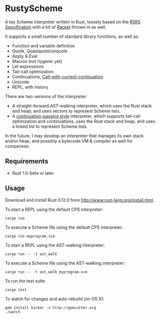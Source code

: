 RustyScheme
===========

A toy Scheme interpreter written in Rust, loosely based on the [R5RS Specification](http://www.schemers.org/Documents/Standards/R5RS/HTML/) with a bit of [Racket](http://docs.racket-lang.org/reference/index.html) thrown in as well.

It supports a small number of standard library functions, as well as:

* Function and variable definition
* Quote, Quasiquote/unquote
* Apply & Eval
* Macros (not hygenic yet)
* Let expressions
* Tail-call optimization
* Continuations, [Call-with-current-continuation](http://en.wikipedia.org/wiki/Call-with-current-continuation)
* Unicode
* REPL, with history

There are two versions of the interpreter:

* A straight-forward AST-walking interpreter, which uses the Rust stack and heap, and uses vectors to represent Scheme lists.
* A [continuation-passing style](http://en.wikipedia.org/wiki/Continuation-passing_style) interpreter, which supports tail-call optimization and continuations, uses the Rust stack and heap, and uses a linked list to represent Scheme lists.

In the future, I may develop an interpreter that manages its own stack and/or heap, and possibly a bytecode VM & compiler as well for comparison.

Requirements
------------

* Rust 1.0-beta or later

Usage
-----

Download and install Rust 0.12.0 from http://www.rust-lang.org/install.html.

To start a REPL using the default CPS interpreter:

    cargo run

To execute a Scheme file using the default CPS interpreter:

    cargo run myprogram.scm

To start a REPL using the AST-walking interpreter:

    cargo run -- -t ast_walk

To execute a Scheme file using the AST-walking interpreter:

    cargo run -- -t ast_walk myprogram.scm

To run the test suite:

    cargo test

To watch for changes and auto-rebuild (on OS X):

    gem install kicker -s http://gemcutter.org
    ./watch
